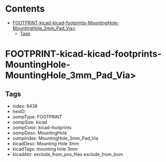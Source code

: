 



Contents
========

* [FOOTPRINT-kicad-kicad-footprints-MountingHole-MountingHole_3mm_Pad_Via>](#footprint-kicad-kicad-footprints-mountinghole-mountinghole_3mm_pad_via)
	* [Tags](#tags)

# FOOTPRINT-kicad-kicad-footprints-MountingHole-MountingHole_3mm_Pad_Via>

## Tags

- index: 8438
- hexID: 
- oompType: FOOTPRINT
- oompSize: kicad
- oompColor: kicad-footprints
- oompDesc: MountingHole
- oompIndex: MountingHole_3mm_Pad_Via
- kicadDesc: Mounting Hole 3mm
- kicadTags: mounting hole 3mm
- kicadAttr: exclude_from_pos_files exclude_from_bom
